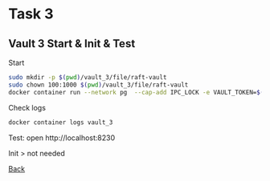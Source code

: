 # Task 3

## Vault 3 Start & Init & Test

Start

```bash
sudo mkdir -p $(pwd)/vault_3/file/raft-vault
sudo chown 100:1000 $(pwd)/vault_3/file/raft-vault
docker container run --network pg  --cap-add IPC_LOCK -e VAULT_TOKEN=$(cat auto_unseal_token.txt) --name vault_3 -d -p 8230:8230 -p 8231:8231 -v $(pwd)/vault3-config.hcl:/vault/config/vault.hcl -v $(pwd)/vault_3/file/raft-vault:/vault/file/raft-vault hashicorp/vault:1.16.2 vault server -config=/vault/config/vault.hcl
```

Check logs

```bash
docker container logs vault_3
```

Test: open http://localhost:8230

Init > not needed

[Back](tutorial.md)